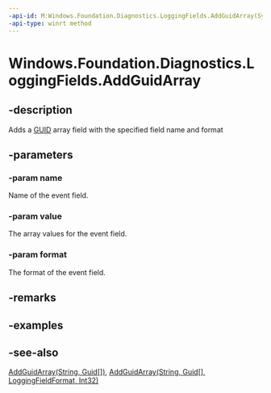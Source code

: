 ```yaml
---
-api-id: M:Windows.Foundation.Diagnostics.LoggingFields.AddGuidArray(System.String,System.Guid[],Windows.Foundation.Diagnostics.LoggingFieldFormat)
-api-type: winrt method
---
```


<!-- Method syntax
public void AddGuidArray(System.String name, System.Guid[] value, Windows.Foundation.Diagnostics.LoggingFieldFormat format)
-->

# Windows.Foundation.Diagnostics.LoggingFields.AddGuidArray

## -description
Adds a [GUID](/windows/win32/api/guiddef/ns-guiddef-guid) array field with the specified field name and format

## -parameters
### -param name
Name of the event field.

### -param value
The array values for the event field.

### -param format
The format of the event field.

## -remarks

## -examples

## -see-also
[AddGuidArray(String, Guid\[\])](loggingfields_addguidarray_737416746.md), [AddGuidArray(String, Guid\[\], LoggingFieldFormat, Int32)](loggingfields_addguidarray_1097650446.md)